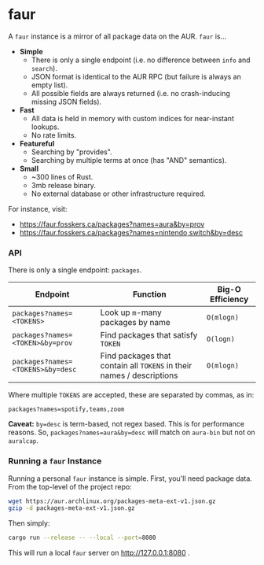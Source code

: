 # faur

A `faur` instance is a mirror of all package data on the AUR. `faur` is...

- **Simple**
  - There is only a single endpoint (i.e. no difference between `info` and `search`).
  - JSON format is identical to the AUR RPC (but failure is always an empty list).
  - All possible fields are always returned (i.e. no crash-inducing missing JSON fields).
- **Fast**
  - All data is held in memory with custom indices for near-instant lookups.
  - No rate limits.
- **Featureful**
  - Searching by "provides".
  - Searching by multiple terms at once (has "AND" semantics).
- **Small**
  - ~300 lines of Rust.
  - 3mb release binary.
  - No external database or other infrastructure required.

For instance, visit:

- <https://faur.fosskers.ca/packages?names=aura&by=prov>
- <https://faur.fosskers.ca/packages?names=nintendo,switch&by=desc>

### API

There is only a single endpoint: `packages`.

| Endpoint                          | Function                                                              | Big-O Efficiency |
| --------------------------------- | --------------------------------------------------------------------- | ---------------- |
| `packages?names=<TOKENS>`         | Look up `m`-many packages by name                                     | `O(mlogn)`       |
| `packages?names=<TOKEN>&by=prov`  | Find packages that satisfy `TOKEN`                                    | `O(logn)`        |
| `packages?names=<TOKENS>&by=desc` | Find packages that contain all `TOKENS` in their names / descriptions | `O(mlogn)`       |

Where multiple `TOKENS` are accepted, these are separated by commas, as in:

```
packages?names=spotify,teams,zoom
```

**Caveat:** `by=desc` is term-based, not regex based. This is for performance
reasons. So, `packages?names=aura&by=desc` will match on `aura-bin` but not on
`auralcap`.

### Running a `faur` Instance

Running a personal `faur` instance is simple. First, you'll need package data.
From the top-level of the project repo:

```sh
wget https://aur.archlinux.org/packages-meta-ext-v1.json.gz
gzip -d packages-meta-ext-v1.json.gz
```

Then simply:

```sh
cargo run --release -- --local --port=8080
```

This will run a local `faur` server on http://127.0.0.1:8080 .
